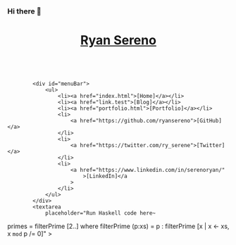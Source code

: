 ### Hi there 👋

<!--
**ryansereno/ryansereno** is a ✨ _special_ ✨ repository because its `README.md` (this file) appears on your GitHub profile.

Here are some ideas to get you started:

- 🔭 I’m currently working on ...
- 🌱 I’m currently learning ...
- 👯 I’m looking to collaborate on ...
- 🤔 I’m looking for help with ...
- 💬 Ask me about ...
- 📫 How to reach me: ...
- ⚡ Fun fact: ...
-->

<!DOCTYPE html>
<html lang="en">
    <head>
        <meta charset="UTF-8" />
        <title>Home</title>
        <link rel="stylesheet" href="styles.css" />
        <link href="Ac437_IBM_BIOS.ttf" />
        <link rel="image" href="/retro-stripe_right.png" />
    </head>
    <body>
        <div id="mainWindow">
            <header id="mainheader">
                <h1>
                    <a href="index.html">Ryan Sereno</a>
                </h1>
                <img id="retro-stripe" src="retro-stripe_right.png" alt="" />
            </header>

            <div id="menuBar">
                <ul>
                    <li><a href="index.html">[Home]</a></li>
                    <li><a href="link.test">[Blog]</a></li>
                    <li><a href="portfolio.html">[Portfolio]</a></li>
                    <li>
                        <a href="https://github.com/ryansereno">[GitHub]</a>
                    </li>
                    <li>
                        <a href="https://twitter.com/ry_serene">[Twitter]</a>
                    </li>
                    <li>
                        <a href="https://www.linkedin.com/in/serenoryan/"
                            >[LinkedIn]</a
                        >
                    </li>
                </ul>
            </div>
            <textarea
                placeholder="Run Haskell code here~

primes = filterPrime [2..]
  where filterPrime (p:xs) =
          p : filterPrime [x | x <- xs, x `mod` p /= 0]"
            ></textarea>
        </div>
    </body>
</html>
